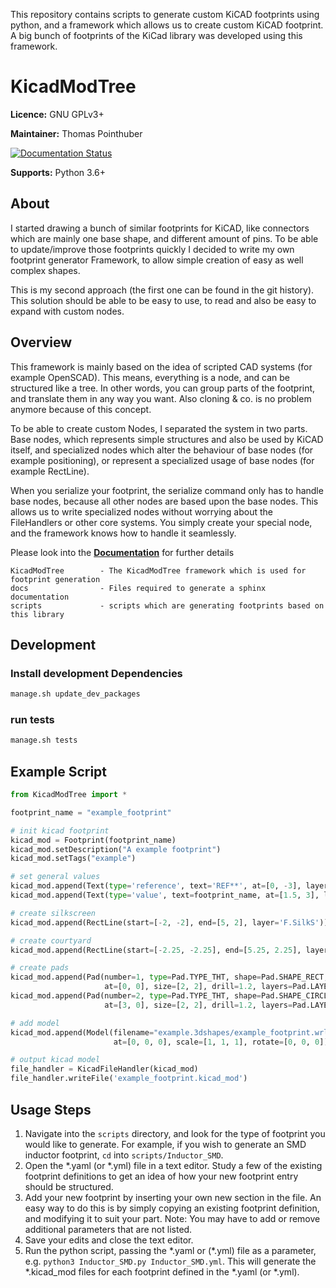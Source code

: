 This repository contains scripts to generate custom KiCAD footprints using python, and a framework which allows us to
create custom KiCAD footprint. A big bunch of footprints of the KiCad library was developed using this framework.

# KicadModTree

**Licence:** GNU GPLv3+

**Maintainer:** Thomas Pointhuber

[![Documentation Status](https://readthedocs.org/projects/kicad-footprint-generator/badge/?version=latest)](https://kicad-footprint-generator.readthedocs.io/en/latest/?badge=latest)

**Supports:** Python 3.6+

## About

I started drawing a bunch of similar footprints for KiCAD, like connectors which are mainly one base shape, and different
amount of pins. To be able to update/improve those footprints quickly I decided to write my own footprint generator Framework,
to allow simple creation of easy as well complex shapes.

This is my second approach (the first one can be found in the git history). This solution should be able to be easy to
use, to read and also be easy to expand with custom nodes.


## Overview

This framework is mainly based on the idea of scripted CAD systems (for example OpenSCAD). This means, everything is a
node, and can be structured like a tree. In other words, you can group parts of the footprint, and translate them in any
way you want. Also cloning & co. is no problem anymore because of this concept.

To be able to create custom Nodes, I separated the system in two parts. Base nodes, which represents simple structures
and also be used by KiCAD itself, and specialized nodes which alter the behaviour of base nodes (for example positioning),
or represent a specialized usage of base nodes (for example RectLine).

When you serialize your footprint, the serialize command only has to handle base nodes, because all other nodes are based
upon the base nodes. This allows us to write specialized nodes without worrying about the FileHandlers or other core systems.
You simply create your special node, and the framework knows how to handle it seamlessly.

Please look into the **[Documentation](https://kicad-footprint-generator.readthedocs.io/en/latest/)** for further details

```
KicadModTree        - The KicadModTree framework which is used for footprint generation
docs                - Files required to generate a sphinx documentation
scripts             - scripts which are generating footprints based on this library
```

## Development

### Install development Dependencies

```sh
manage.sh update_dev_packages
```

### run tests

```sh
manage.sh tests
```

## Example Script

```python
from KicadModTree import *

footprint_name = "example_footprint"

# init kicad footprint
kicad_mod = Footprint(footprint_name)
kicad_mod.setDescription("A example footprint")
kicad_mod.setTags("example")

# set general values
kicad_mod.append(Text(type='reference', text='REF**', at=[0, -3], layer='F.SilkS'))
kicad_mod.append(Text(type='value', text=footprint_name, at=[1.5, 3], layer='F.Fab'))

# create silkscreen
kicad_mod.append(RectLine(start=[-2, -2], end=[5, 2], layer='F.SilkS'))

# create courtyard
kicad_mod.append(RectLine(start=[-2.25, -2.25], end=[5.25, 2.25], layer='F.CrtYd'))

# create pads
kicad_mod.append(Pad(number=1, type=Pad.TYPE_THT, shape=Pad.SHAPE_RECT,
                     at=[0, 0], size=[2, 2], drill=1.2, layers=Pad.LAYERS_THT))
kicad_mod.append(Pad(number=2, type=Pad.TYPE_THT, shape=Pad.SHAPE_CIRCLE,
                     at=[3, 0], size=[2, 2], drill=1.2, layers=Pad.LAYERS_THT))

# add model
kicad_mod.append(Model(filename="example.3dshapes/example_footprint.wrl",
                       at=[0, 0, 0], scale=[1, 1, 1], rotate=[0, 0, 0]))

# output kicad model
file_handler = KicadFileHandler(kicad_mod)
file_handler.writeFile('example_footprint.kicad_mod')
```
## Usage Steps

1. Navigate into the `scripts` directory, and look for the type of footprint you would like to generate. For example, if you wish to generate an SMD inductor footprint, `cd` into `scripts/Inductor_SMD`.
2. Open the \*.yaml (or \*.yml) file in a text editor. Study a few of the existing footprint definitions to get an idea of how your new footprint entry should be structured.
3. Add your new footprint by inserting your own new section in the file. An easy way to do this is by simply copying an existing footprint definition, and modifying it to suit your part. Note:  You may have to add or remove additional parameters that are not listed.
4. Save your edits and close the text editor.
5. Run the python script, passing the \*.yaml or (\*.yml) file as a parameter, e.g. `python3 Inductor_SMD.py Inductor_SMD.yml`. This will generate the \*.kicad_mod files for each footprint defined in the \*.yaml (or \*.yml).
